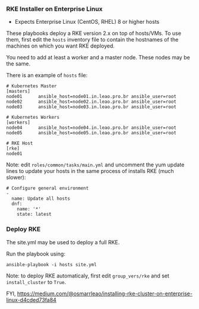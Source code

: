 ### RKE Installer on Enterprise Linux

- Expects Enterprise Linux (CentOS, RHEL) 8 or higher hosts

These playbooks deploy a RKE version 2.x on top of hosts/VMs.
To use them, first edit the `hosts` inventory file to contain the hostnames of the machines on which you want RKE deployed.

You need to add at least a worker and a master node. These nodes may be the same.

There is an example of `hosts` file:

    # Kubernetes Master
    [masters]
    node01      ansible_host=node01.in.leao.pro.br ansible_user=root
    node02      ansible_host=node02.in.leao.pro.br ansible_user=root
    node03      ansible_host=node03.in.leao.pro.br ansible_user=root

    # Kubernetes Workers
    [workers]
    node04      ansible_host=node04.in.leao.pro.br ansible_user=root
    node05      ansible_host=node05.in.leao.pro.br ansible_user=root

    # RKE Host
    [rke]
    node01

Note: edit `roles/common/tasks/main.yml` and uncomment the yum update lines to update your hosts in the same process of installs RKE (much slower):

    # Configure general environment
    -
      name: Update all hosts
      dnf:
        name: '*'
        state: latest

### Deploy RKE

The site.yml may be used to deploy a full RKE.

Run the playbook using:

    ansible-playbook -i hosts site.yml

Note: to deploy RKE automaticaly, first edit `group_vers/rke` and set `install_cluster` to `True`. 

FYI, https://medium.com/@osmarrleao/installing-rke-cluster-on-enterprise-linux-d4cded73fa84
